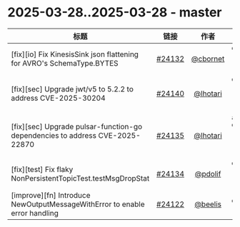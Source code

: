 # 2025-03-28..2025-03-28 - master
| 标题 | 链接 | 作者 | 标签 |
| - | :--: | :--: | - |
| [fix][io] Fix KinesisSink json flattening for AVRO's SchemaType.BYTES | [#24132](https://github.com/apache/pulsar/pull/24132) | [@cbornet](https://github.com/cbornet) | `doc-not-needed` `release/4.0.4` `release/3.0.11` `release/3.3.6`  | 
| [fix][sec] Upgrade jwt/v5 to 5.2.2 to address CVE-2025-30204 | [#24140](https://github.com/apache/pulsar/pull/24140) | [@lhotari](https://github.com/lhotari) | `doc-not-needed` `ready-to-test` `release/4.0.4` `release/3.0.11` `release/3.3.6`  | 
| [fix][sec] Upgrade pulsar-function-go dependencies to address CVE-2025-22870 | [#24135](https://github.com/apache/pulsar/pull/24135) | [@lhotari](https://github.com/lhotari) | `area/security` `doc-not-needed` `ready-to-test` `release/4.0.4` `release/3.0.11` `release/3.3.6`  | 
| [fix][test] Fix flaky NonPersistentTopicTest.testMsgDropStat | [#24134](https://github.com/apache/pulsar/pull/24134) | [@pdolif](https://github.com/pdolif) | `doc-not-needed` `release/4.0.4` `release/3.0.11` `release/3.3.6`  | 
| [improve][fn] Introduce NewOutputMessageWithError to enable error handling | [#24122](https://github.com/apache/pulsar/pull/24122) | [@beelis](https://github.com/beelis) | `doc-not-needed` `release/4.0.4`  | 
